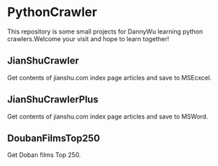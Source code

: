 # PythonCrawler
This repository is some small projects for DannyWu learning python crawlers.Welcome your visit and hope to learn together!

## JianShuCrawler
Get contents of jianshu.com index page articles and save to MSEcxcel.

## JianShuCrawlerPlus
Get contents of jianshu.com index page articles and save to MSWord.

## DoubanFilmsTop250
Get Doban films Top 250.
